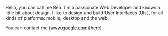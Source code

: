 Hello, you can call me Ben. I'm a passionate Web Developer and knows a little bit about design. 
I like to design and build User Interfaces (UIs), for all kinds of platforma: mobile, desktop and the web.

You can contact me (www.google.com)[here]

<!---
ben-dev10/ben-dev10 is a ✨ special ✨ repository because its `README.md` (this file) appears on your GitHub profile.
You can click the Preview link to take a look at your changes.
--->

